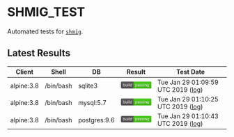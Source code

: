SHMIG_TEST
=================

Automated tests for [`shmig`](https://github.com/mbucc/shmig).


Latest Results
-----------------

| Client | Shell | DB  | Result | Test Date |
| ------ | ----- | --- | ------ | --------- |
| alpine:3.8 | /bin/bash | sqlite3 | ![](https://raw.githubusercontent.com/mbucc/shmig_test/master/badges/alpine-3.8-bash-sqlite3.png?1548724199) | Tue Jan 29 01:09:59 UTC 2019 ([log](https://raw.githubusercontent.com/mbucc/shmig_test/master/logs/alpine-3.8-bash-sqlite3.out?1548724199)) |
| alpine:3.8 | /bin/bash | mysql:5.7 | ![](https://raw.githubusercontent.com/mbucc/shmig_test/master/badges/alpine-3.8-bash-mysql-5.7.png?1548724225) | Tue Jan 29 01:10:25 UTC 2019 ([log](https://raw.githubusercontent.com/mbucc/shmig_test/master/logs/alpine-3.8-bash-mysql-5.7.out?1548724225)) |
| alpine:3.8 | /bin/bash | postgres:9.6 | ![](https://raw.githubusercontent.com/mbucc/shmig_test/master/badges/alpine-3.8-bash-postgres-9.6.png?1548724243) | Tue Jan 29 01:10:43 UTC 2019 ([log](https://raw.githubusercontent.com/mbucc/shmig_test/master/logs/alpine-3.8-bash-postgres-9.6.out?1548724243)) |

